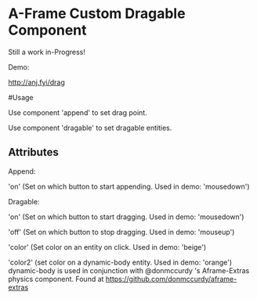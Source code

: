 # A-Frame Custom Dragable Component

Still a work in-Progress!

Demo:

http://anj.fyi/drag

#Usage

Use component 'append' to set drag point.

Use component 'dragable' to set dragable entities.

## Attributes

Append: 

'on' (Set on which button to start appending. Used in demo: 'mousedown')

Dragable:

'on' (Set on which button to start dragging. Used in demo: 'mousedown')

'off' (Set on which button to stop dragging. Used in demo: 'mouseup')

'color' (Set color on an entity on click. Used in demo: 'beige')

'color2' (set color on a dynamic-body entity. Used in demo: 'orange') dynamic-body is used in conjunction with @donmccurdy 's Aframe-Extras physics component. Found at https://github.com/donmccurdy/aframe-extras